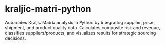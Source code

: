 # kraljic-matri-python
Automates Kraljic Matrix analysis in Python by integrating supplier, price, shipment, and product quality data. Calculates composite risk and revenue, classifies suppliers/products, and visualizes results for strategic sourcing decisions.

